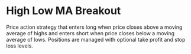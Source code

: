 # High Low MA Breakout

Price action strategy that enters long when price closes above a moving average of highs and enters short when price closes below a moving average of lows. Positions are managed with optional take profit and stop loss levels.
